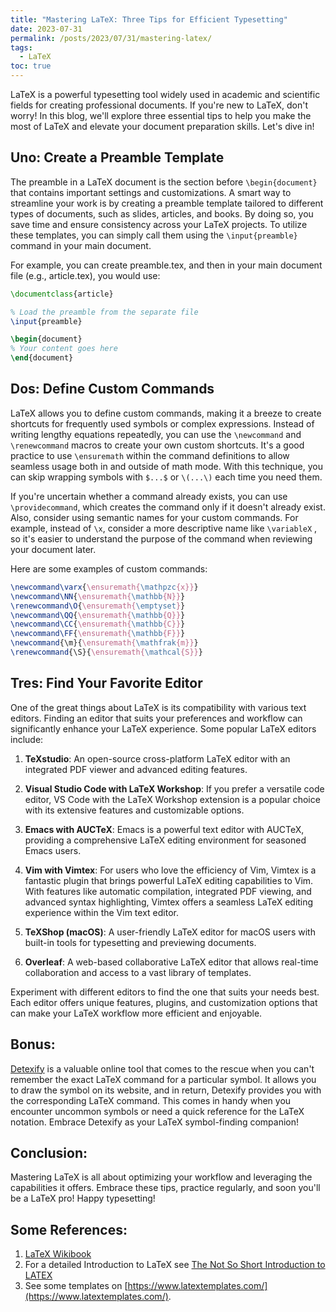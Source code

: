 ```yaml
---
title: "Mastering LaTeX: Three Tips for Efficient Typesetting"
date: 2023-07-31
permalink: /posts/2023/07/31/mastering-latex/
tags:
  - LaTeX
toc: true
---
```


LaTeX is a powerful typesetting tool widely used in academic and scientific
fields for creating professional documents. If you're new to LaTeX, don't
worry! In this blog, we'll explore three essential tips to help you make the
most of LaTeX and elevate your document preparation skills. Let's dive in!

## Uno: Create a Preamble Template

The preamble in a LaTeX document is the section before `\begin{document}` that
contains important settings and customizations. A smart way to streamline your
work is by creating a preamble template tailored to different types of
documents, such as slides, articles, and books. By doing so, you save time and
ensure consistency across your LaTeX projects. To utilize these templates, you
can simply call them using the `\input{preamble}` command in your main
document.

For example, you can create preamble.tex, and then in your main document file
(e.g., article.tex), you would use:

```latex
\documentclass{article}

% Load the preamble from the separate file
\input{preamble}

\begin{document}
% Your content goes here
\end{document}
```


## Dos: Define Custom Commands

LaTeX allows you to define custom commands, making it a breeze to create
shortcuts for frequently used symbols or complex expressions. Instead of
writing lengthy equations repeatedly, you can use the `\newcommand` and
`\renewcommand` macros to create your own custom shortcuts. It's a good
practice to use `\ensuremath` within the command definitions to allow seamless
usage both in and outside of math mode. With this technique, you can skip
wrapping symbols with `$...$` or `\(...\)` each time you need them.

 If you're uncertain whether a command already exists, you can use
 `\providecommand`, which creates the command only if it doesn't already exist.
Also, consider using semantic names for your custom commands. For example,
instead of `\x`, consider a more descriptive name like `\variableX` , so it's easier
to understand the purpose of the command when reviewing your document later.

Here are some examples of custom commands:
```latex
\newcommand\varx{\ensuremath{\mathpzc{x}}}
\newcommand\NN{\ensuremath{\mathbb{N}}}
\renewcommand\O{\ensuremath{\emptyset}}
\newcommand\QQ{\ensuremath{\mathbb{Q}}}
\newcommand\CC{\ensuremath{\mathbb{C}}}
\newcommand\FF{\ensuremath{\mathbb{F}}}
\newcommand{\m}{\ensuremath{\mathfrak{m}}}
\renewcommand{\S}{\ensuremath{\mathcal{S}}}
```

## Tres: Find Your Favorite Editor

One of the great things about LaTeX is its compatibility with various text
editors. Finding an editor that suits your preferences and workflow can
significantly enhance your LaTeX experience. Some popular LaTeX editors
include:


1. **TeXstudio**: An open-source cross-platform LaTeX editor with an integrated PDF viewer and advanced editing features.

1. **Visual Studio Code with LaTeX Workshop**: If you prefer a versatile code editor, VS Code with the LaTeX Workshop extension is a popular choice with its extensive features and customizable options.

1. **Emacs with AUCTeX**: Emacs is a powerful text editor with AUCTeX, providing a comprehensive LaTeX editing environment for seasoned Emacs users.

1. **Vim with Vimtex**: For users who love the efficiency of Vim, Vimtex is a fantastic plugin that brings powerful LaTeX editing capabilities to Vim. With features like automatic compilation, integrated PDF viewing, and advanced syntax highlighting, Vimtex offers a seamless LaTeX editing experience within the Vim text editor.

1. **TeXShop (macOS)**: A user-friendly LaTeX editor for macOS users with built-in tools for typesetting and previewing documents.

1. **Overleaf**: A web-based collaborative LaTeX editor that allows real-time collaboration and access to a vast library of templates.

Experiment with different editors to find the one that suits your needs best.
Each editor offers unique features, plugins, and customization options that can
make your LaTeX workflow more efficient and enjoyable.

## Bonus:
[Detexify](https://detexify.kirelabs.org/classify.html) is a valuable online
tool that comes to the rescue when you can't
remember the exact LaTeX command for a particular symbol. It allows you to draw
the symbol on its website, and in return, Detexify provides you with the
corresponding LaTeX command. This comes in handy when you encounter uncommon
symbols or need a quick reference for the LaTeX notation. Embrace Detexify as
your LaTeX symbol-finding companion!

## Conclusion:

Mastering LaTeX is all about optimizing your workflow and leveraging the
capabilities it offers. Embrace these tips, practice regularly, and soon you'll be a
LaTeX pro! Happy typesetting!

## Some References:

1. [LaTeX Wikibook](https://en.wikibooks.org/wiki/LaTeX) 
2. For a detailed Introduction to LaTeX see [The Not So Short Introduction to LATEX](http://tobi.oetiker.ch/lshort/lshort.pdf)
3. See some templates on [https://www.latextemplates.com/](https://www.latextemplates.com/).
